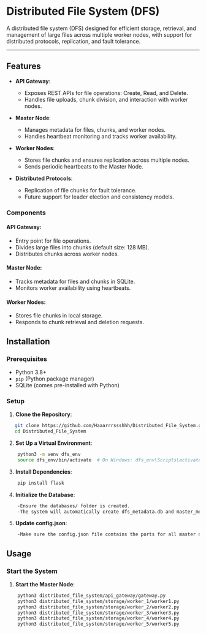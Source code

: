 # Distributed File System (DFS)

A distributed file system (DFS) designed for efficient storage, retrieval, and management of large files across multiple worker nodes, with support for distributed protocols, replication, and fault tolerance.

---

## Features

- **API Gateway**:
  - Exposes REST APIs for file operations: Create, Read, and Delete.
  - Handles file uploads, chunk division, and interaction with worker nodes.

- **Master Node**:
  - Manages metadata for files, chunks, and worker nodes.
  - Handles heartbeat monitoring and tracks worker availability.

- **Worker Nodes**:
  - Stores file chunks and ensures replication across multiple nodes.
  - Sends periodic heartbeats to the Master Node.

- **Distributed Protocols**:
  - Replication of file chunks for fault tolerance.
  - Future support for leader election and consistency models.


### Components

#### API Gateway:
- Entry point for file operations.
- Divides large files into chunks (default size: 128 MB).
- Distributes chunks across worker nodes.

#### Master Node:
- Tracks metadata for files and chunks in SQLite.
- Monitors worker availability using heartbeats.

#### Worker Nodes:
- Stores file chunks in local storage.
- Responds to chunk retrieval and deletion requests.

## Installation

### Prerequisites
- Python 3.8+
- `pip` (Python package manager)
- SQLite (comes pre-installed with Python)

### Setup

1. **Clone the Repository**:
```bash
   git clone https://github.com/Haaarrrssshhh/Distributed_File_System.git
   cd Distributed_File_System
```

2. **Set Up a Virtual Environment**:
```bash
    python3 -m venv dfs_env
    source dfs_env/bin/activate  # On Windows: dfs_env\Scripts\activate
```

3. **Install Dependencies**:
```bash
    pip install flask
```

4. **Initialize the Database**:
```bash
    -Ensure the databases/ folder is created.
    -The system will automatically create dfs_metadata.db and master_metadata.db on startup.
```

5. **Update config.json**:
```bash
    -Make sure the config.json file contains the ports for all master nodes
```


## Usage

### Start the System

1. **Start the Master Node**:
```bash
    python3 distributed_file_system/api_gateway/gateway.py
    python3 distributed_file_system/storage/worker_1/worker1.py
    python3 distributed_file_system/storage/worker_2/worker2.py
    python3 distributed_file_system/storage/worker_3/worker3.py
    python3 distributed_file_system/storage/worker_4/worker4.py
    python3 distributed_file_system/storage/worker_5/worker5.py
```

